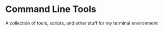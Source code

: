 Command Line Tools
=====

A collection of tools, scripts, and other stuff for my terminal environment
